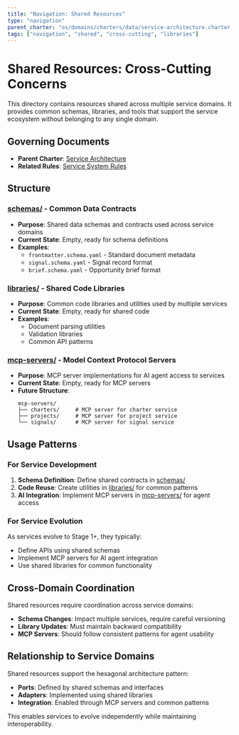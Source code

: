 ```yaml
---
title: "Navigation: Shared Resources"
type: "navigation"
parent_charter: "os/domains/charters/data/service-architecture.charter.md"
tags: ["navigation", "shared", "cross-cutting", "libraries"]
---
```


# Shared Resources: Cross-Cutting Concerns

This directory contains resources shared across multiple service domains. It provides common schemas, libraries, and tools that support the service ecosystem without belonging to any single domain.

## Governing Documents
- **Parent Charter**: [Service Architecture](../os/domains/charters/data/service-architecture.charter.md)
- **Related Rules**: [Service System Rules](../os/domains/rules/data/service-system.rules.md)

## Structure

### [schemas/](schemas/) - Common Data Contracts
- **Purpose**: Shared data schemas and contracts used across service domains
- **Current State**: Empty, ready for schema definitions
- **Examples**:
  - `frontmatter.schema.yaml` - Standard document metadata
  - `signal.schema.yaml` - Signal record format
  - `brief.schema.yaml` - Opportunity brief format

### [libraries/](libraries/) - Shared Code Libraries
- **Purpose**: Common code libraries and utilities used by multiple services
- **Current State**: Empty, ready for shared code
- **Examples**:
  - Document parsing utilities
  - Validation libraries
  - Common API patterns

### [mcp-servers/](mcp-servers/) - Model Context Protocol Servers
- **Purpose**: MCP server implementations for AI agent access to services
- **Current State**: Empty, ready for MCP servers
- **Future Structure**:
  ```
  mcp-servers/
  ├── charters/     # MCP server for charter service
  ├── projects/     # MCP server for project service
  └── signals/      # MCP server for signal service
  ```

## Usage Patterns

### For Service Development
1. **Schema Definition**: Define shared contracts in [schemas/](schemas/)
2. **Code Reuse**: Create utilities in [libraries/](libraries/) for common patterns
3. **AI Integration**: Implement MCP servers in [mcp-servers/](mcp-servers/) for agent access

### For Service Evolution
As services evolve to Stage 1+, they typically:
- Define APIs using shared schemas
- Implement MCP servers for AI agent integration
- Use shared libraries for common functionality

## Cross-Domain Coordination

Shared resources require coordination across service domains:
- **Schema Changes**: Impact multiple services, require careful versioning
- **Library Updates**: Must maintain backward compatibility
- **MCP Servers**: Should follow consistent patterns for agent usability

## Relationship to Service Domains

Shared resources support the hexagonal architecture pattern:
- **Ports**: Defined by shared schemas and interfaces
- **Adapters**: Implemented using shared libraries
- **Integration**: Enabled through MCP servers and common patterns

This enables services to evolve independently while maintaining interoperability.
